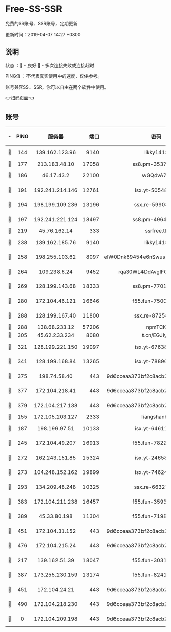 # Free-SS-SSR

免费的SS账号、SSR账号，定期更新

更新时间：2019-04-07 14:27 +0800

## 说明

状态     ：🙂 - 良好 🙁 - 多次连接失败或连接超时

PING值   ：不代表真实使用中的速度，仅供参考。

账号兼容SS、SSR，你可以自由在两个软件中使用。

👉[扫码页面](https://liesauer.github.io/Free-SS-SSR/)👈

## 账号

|-|PING|服务器|端口|密码|加密方式|区域|
|:----:|:----:|:-----:|-----:|:----:|:----:|:----:|
|🙂|144|139.162.123.96|9140|likky1415|aes-256-cfb|JP|
|🙂|177|213.183.48.10|17058|ss8.pm-35372165|rc4-md5|RU|
|🙂|186|46.17.43.2|22100|wGQ4vA7D|aes-256-gcm|RU|
|🙂|191|192.241.214.146|12761|isx.yt-50548426|aes-256-cfb|US|
|🙂|194|198.199.109.236|13196|ssx.re-59908217|aes-256-cfb|US|
|🙂|197|192.241.221.124|18497|ss8.pm-49648678|aes-256-cfb|US|
|🙂|219|45.76.162.14|333|ssrfree.tk|rc4|SG|
|🙂|238|139.162.185.76|9140|likky1415|aes-256-cfb|DE|
|🙂|258|198.255.103.62|8097|eIW0Dnk69454e6nSwuspv9DmS201tQ0D|aes-256-cfb|US|
|🙂|264|109.238.6.24|9452|rqa30WL4DdAvgIFG6Fs3znzTa|aes-256-cfb|FR|
|🙂|269|128.199.143.68|18333|ss8.pm-77013643|aes-256-cfb|SG|
|🙂|280|172.104.46.121|16646|f55.fun-75001802|aes-256-cfb|SG|
|🙂|288|128.199.167.40|11800|ssx.re-87258490|aes-256-cfb|SG|
|🙂|288|138.68.233.12|57206|npmTCK|rc4-md5|US|
|🙂|305|45.62.233.234|8080|t.cn/EGJIyrl|rc4-md5|CA|
|🙂|321|128.199.221.150|19097|isx.yt-67638887|aes-256-cfb|SG|
|🙂|341|128.199.168.84|13265|isx.yt-78896827|aes-256-cfb|SG|
|🙂|375|198.74.58.40|443|9d6cceaa373bf2c8acb22e60b6a58be6|aes-256-cfb|US|
|🙂|377|172.104.218.41|443|9d6cceaa373bf2c8acb22e60b6a58be6|aes-256-cfb|US|
|🙂|379|172.104.217.138|443|9d6cceaa373bf2c8acb22e60b6a58be6|aes-256-cfb|US|
|🙂|155|172.105.203.127|2333|liangshanbo|chacha20|JP|
|🙂|187|198.199.97.51|10133|isx.yt-64611548|aes-256-cfb|US|
|🙂|245|172.104.49.207|16913|f55.fun-78222028|aes-256-cfb|SG|
|🙂|272|162.243.151.85|15324|isx.yt-24658995|aes-256-cfb|US|
|🙂|273|104.248.152.162|19899|isx.yt-74624394|aes-256-cfb|SG|
|🙂|293|134.209.48.248|10325|ssx.re-66327199|aes-256-cfb|US|
|🙂|383|172.104.211.238|16457|f55.fun-35934651|aes-256-cfb|US|
|🙂|389|45.33.80.198|11304|f55.fun-71989148|aes-256-cfb|US|
|🙂|451|172.104.31.152|443|9d6cceaa373bf2c8acb22e60b6a58be6|aes-256-cfb|US|
|🙂|476|172.104.215.24|443|9d6cceaa373bf2c8acb22e60b6a58be6|aes-256-cfb|US|
|🙁|217|139.162.51.39|18047|f55.fun-30318909|aes-256-cfb|SG|
|🙁|387|173.255.230.159|13174|f55.fun-82418787|aes-256-cfb|US|
|🙁|451|172.104.24.21|443|9d6cceaa373bf2c8acb22e60b6a58be6|aes-256-cfb|US|
|🙁|490|172.104.218.230|443|9d6cceaa373bf2c8acb22e60b6a58be6|aes-256-cfb|US|
|🙁|0|172.104.209.198|443|9d6cceaa373bf2c8acb22e60b6a58be6|aes-256-cfb|US|

